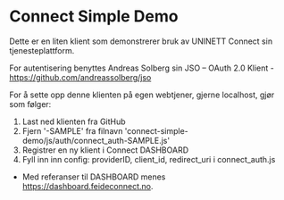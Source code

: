 # Connect Simple Demo

Dette er en liten klient som demonstrerer bruk av UNINETT Connect sin tjenesteplattform. 

For autentisering benyttes Andreas Solberg sin JSO – OAuth 2.0 Klient - https://github.com/andreassolberg/jso

For å sette opp denne klienten på egen webtjener, gjerne localhost, gjør som følger:

1. Last ned klienten fra GitHub
2. Fjern '-SAMPLE' fra filnavn 'connect-simple-demo/js/auth/connect_auth-SAMPLE.js'
3. Registrer en ny klient i Connect DASHBOARD
4. Fyll inn inn config: providerID, client_id, redirect_uri i connect_auth.js 
 
* Med referanser til DASHBOARD menes https://dashboard.feideconnect.no.